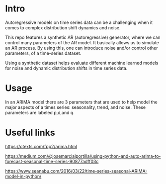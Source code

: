 
# Intro
Autoregressive models on time series data can be a challenging when it comes to complex distribution shift dynamics and noise.

This repo features a synthetic AR (autoregressive) generator, where we can control many parameters of the AR model.
It basically allows us to simulate an AR process.
By using this, one can introduce noise and/or control other parameters, of a time-series dataset.

Using a synthetic dataset helps evaluate different machine learned models for noise and dynamic distribution shifts in time series data.  

# Usage
In an ARIMA model there are 3 parameters that are used to help model the major aspects of a times series: seasonality, trend, and noise. These parameters are labeled p,d,and q.  

# Useful links
<https://otexts.com/fpp2/arima.html>

<https://medium.com/@josemarcialportilla/using-python-and-auto-arima-to-forecast-seasonal-time-series-90877adff03c>

<https://www.seanabu.com/2016/03/22/time-series-seasonal-ARIMA-model-in-python/>




